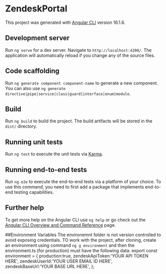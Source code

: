 # ZendeskPortal

This project was generated with [Angular CLI](https://github.com/angular/angular-cli) version 16.1.6.

## Development server

Run `ng serve` for a dev server. Navigate to `http://localhost:4200/`. The application will automatically reload if you change any of the source files.

## Code scaffolding

Run `ng generate component component-name` to generate a new component. You can also use `ng generate directive|pipe|service|class|guard|interface|enum|module`.

## Build

Run `ng build` to build the project. The build artifacts will be stored in the `dist/` directory.

## Running unit tests

Run `ng test` to execute the unit tests via [Karma](https://karma-runner.github.io).

## Running end-to-end tests

Run `ng e2e` to execute the end-to-end tests via a platform of your choice. To use this command, you need to first add a package that implements end-to-end testing capabilities.

## Further help

To get more help on the Angular CLI use `ng help` or go check out the [Angular CLI Overview and Command Reference](https://angular.io/cli) page.


##Environment Variables
The environemnt folder is not version controlled to avoid exposing credentials.
TO work with the project, after cloning, create an environment using command
`ng g environment`
and then the environment.ts (for production) must have the following data:
export const environment = {
    production:true,
    zendeskApiToken:'YOUR API TOKEN HERE',
    zendeskUserId:'YOUR USER EMAIL ID HERE',
    zendeskBaseUrl:'YOUR BASE URL HERE',
};
